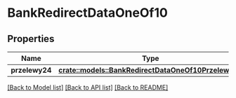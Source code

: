 # BankRedirectDataOneOf10

## Properties

Name | Type | Description | Notes
------------ | ------------- | ------------- | -------------
**przelewy24** | [**crate::models::BankRedirectDataOneOf10Przelewy24**](BankRedirectData_oneOf_10_przelewy24.md) |  | 

[[Back to Model list]](../README.md#documentation-for-models) [[Back to API list]](../README.md#documentation-for-api-endpoints) [[Back to README]](../README.md)


